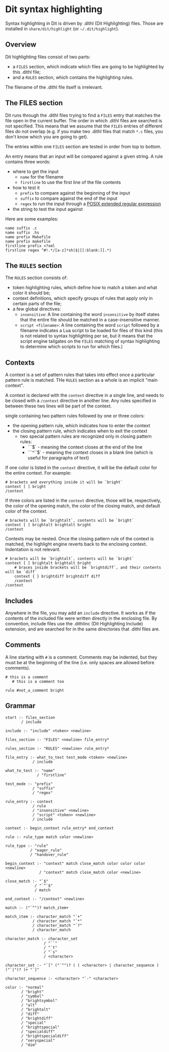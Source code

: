 
Dit syntax highlighting
=======================

Syntax highlighting in Dit is driven by .dithl (Dit Highlighting) files.
Those are installed in `share/dit/highlight` (or `~/.dit/highlight`).

Overview
--------

Dit highlighting files consist of two parts:

* a `FILES` section, which indicate which files are going to be highlighted by this .dithl file;
* and a `RULES` section, which contains the highlighting rules.

The filename of the .dithl file itself is irrelevant.

The FILES section
-----------------

Dit runs through the .dithl files trying to find a `FILES` entry that matches the file open in
the current buffer. The order in which .dithl files are searched is not specified. This means
that we assume that the `FILES` entries of different files do not overlap (e.g. if you make two
.dithl files that match `*.c` files, you don't know which you are going to get).

The entries within one `FILES` section are tested in order from top to bottom.

An entry means that an input will be compared against a given string. A rule contains three
words:

* where to get the input
  * `name` for the filename
  * `firstline` to use the first line of the file contents
* how to test it
  * `prefix` to compare against the beginning of the input
  * `suffix` to compare against the end of the input
  * `regex` to run the input through a [POSIX extended regular expression](https://linux.die.net/man/7/regex)
* the string to test the input against

Here are some examples:

```
name suffix .c
name suffix .hs
name prefix Makefile
name prefix makefile
firstline prefix <?xml
firstline regex ^#!.*/[a-z]*sh($|[[:blank:]].*)
```

The `RULES` section
-------------------

The `RULES` section consists of:

* token highlighting rules, which define how to match a token and what color it should be;
* context definitions, which specify groups of rules that apply only in certain parts of the file;
* a few global directives:
  * `insensitive`: A line containing the word `insensitive` by itself states
    that the entire file should be matched in a case-insensitive manner.
  * `script <filename>`: A line containing the word `script` followed by a
    filename indicates a Lua script to be loaded for files of this kind (this is
    not related to syntax highlighting per se, but it means that the script engine
    tailgates on the `FILES` matching of syntax highlighting to determine which
    scripts to run for which files.) 

Contexts
--------

A context is a set of pattern rules that takes into effect once a particular pattern rule
is matched. THe `RULES` section as a whole is an implicit "main context".

A context is declared with the `context` directive in a single line, and needs to be closed with a
`/context` directive in another line. Any rules specified in between these two lines will be
part of the context.

 single  containing two pattern
rules followed by one or three colors:

* the opening pattern rule, which indicates how to enter the context
* the closing pattern rule, which indicates when to exit the context
  * two special pattern rules are recognized only in closing pattern rules:
    * ```$` - meaning the context closes at the end of the line
    * ```^``$` - meaning the context closes in a blank line (which is useful for paragraphs of text)

If one color is listed in the `context` directive, it will be the default color for
the entire context. For example:

```
# brackets and everything inside it will be `bright`
context [ ] bright
/context
```

If three colors are listed in the `context` directive, those will be, respectively,
the color of the opening match, the color of the closing match, and default color
of the context.

```
# brackets will be `brightalt`, contents will be `bright`
context [ ] brightalt brightalt bright
/context
```

Contexts may be nested. Once the closing pattern rule of the context is matched, the
highlight engine reverts back to the enclosing context. Indentation is not relevant.

```
# brackets will be `brightalt`, contents will be `bright`
context [ ] brightalt brightalt bright
    # braces inside brackets will be `brightdiff`, and their contents will be `diff`
    context { } brightdiff brightdiff diff
    /context
/context
```

Includes
--------

Anywhere in the file, you may add an `include` directive. It works as if the contents of the included
file were written directly in the enclosing file. By convention, include files use the .dithlinc
(Dit Highlighting Include) extension, and are searched for in the same directories that .dithl files
are.

Comments
--------

A line starting with `#` is a comment. Comments may be indented, but they must be
at the beginning of the line (i.e. only spaces are allowed before comments).

```
# this is a comment
   # this is a comment too

rule #not_a_comment bright
```

Grammar
-------

```
start :- files_section
       / include

include :- "include" <token> <newline>

files_section :- "FILES" <newline> file_entry*

rules_section :- "RULES" <newline> rule_entry*
         
file_entry :- what_to_test test_mode <token> <newline>
            / include

what_to_test :- "name"
              / "firstline"

test_mode :- "prefix"
            / "suffix"
            / "regex"

rule_entry :- context
            / rule
            / "insensitive" <newline>
            / "script" <token> <newline>
            / include

context :- begin_context rule_entry* end_context

rule :- rule_type match color <newline>

rule_type :- "rule"
           / "eager_rule"
           / "handover_rule"

begin_context :- "context" match close_match color color color <newline>
               / "context" match close_match color <newline>

close_match :- "`$"
             / "`^`$"
             / match

end_context :- "/context" <newline>

match :- ("`^")? match_item+

match_item :- character_match "`+"
            / character_match "`*"
            / character_match "`?"
            / character_match

character_match :- character_set
                 / "``"
                 / "`t"
                 / "`s"
                 / <character>

character_set :- "`[" ("`^")? ( ( <character> | character_sequence ) ("`|")? )+ "`]"

character_sequence :- <character> "`-" <character>

color :- "normal"
       / "bright"
       / "symbol"
       / "brightsymbol"
       / "alt"
       / "brightalt"
       / "diff"
       / "brightdiff"
       / "special"
       / "brightspecial"
       / "specialdiff"
       / "brightspecialdiff"
       / "veryspecial"
       / "dim"

```

